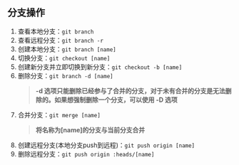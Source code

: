 ## 分支操作

1. 查看本地分支：`git branch`
2. 查看远程分支：`git branch -r`
3. 创建本地分支：`git branch [name]` 
4. 切换分支：`git checkout [name]`
5. 创建新分支并立即切换到新分支：`git checkout -b [name]`
6. 删除分支：`git branch -d [name]`
    > **-d 选项只能删除已经参与了合并的分支，对于未有合并的分支是无法删除的。如果想强制删除一个分支，可以使用 -D 选项**
7. 合并分支：`git merge [name]` 
    > **将名称为[name]的分支与当前分支合并**
8. 创建远程分支(本地分支push到远程)：`git push origin [name]`
9. 删除远程分支：`git push origin :heads/[name]`